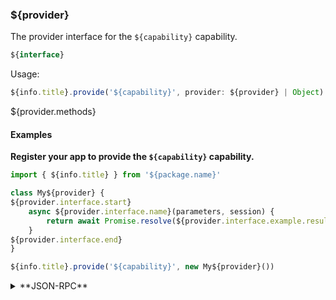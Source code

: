 ### ${provider}
The provider interface for the `${capability}` capability.

```typescript
${interface}
```

Usage:

```typescript
${info.title}.provide('${capability}', provider: ${provider} | Object)
```

${provider.methods}

#### Examples

**Register your app to provide the `${capability}` capability.**

```javascript
import { ${info.title} } from '${package.name}'

class My${provider} {
${provider.interface.start}
    async ${provider.interface.name}(parameters, session) {
        return await Promise.resolve(${provider.interface.example.result})
    }
${provider.interface.end}
}

${info.title}.provide('${capability}', new My${provider}())
```

<details>
    <summary>**JSON-RPC**</summary>

**Register to recieve each provider API**

Request:

```json
${provider.interface.start}
{
    "id": ${provider.interface.i},
    "method": "onRequest${provider.interface.Name}",
    "params": {
        "listen": true
    }
}
${provider.interface.end}
```

Response:

```json
${provider.interface.start}
{
    "id": ${provider.interface.i},
    "result": {
        "listening": true,
        "event": "${info.title}.onRequest${provider.interface.Name}"
    }            
 
}
${provider.interface.end}
```

${provider.interface.start}

**Asynchronous event to initiate ${provider.interface.name}()**

Event Response:

```json
{
    "id": ${provider.interface.i},
    "result": {
        "correlationId": ${provider.interface.example.correlationId},
        "parameters": ${provider.interface.example.parameters}
    }
}
```

**App initiated response to event**

Request:

```json
{
    "id": ${provider.interface.j},
    "method": "${provider.interface.name}Response",
    "params": {
        "response": {
            "correlationId": ${provider.interface.example.correlationId},
            "result": ${provider.interface.example.result}
        }
    }
}
```

Response:

```json
{
    "id": ${provider.interface.j},
    "result": true
}
```

${provider.interface.end}


</details>
